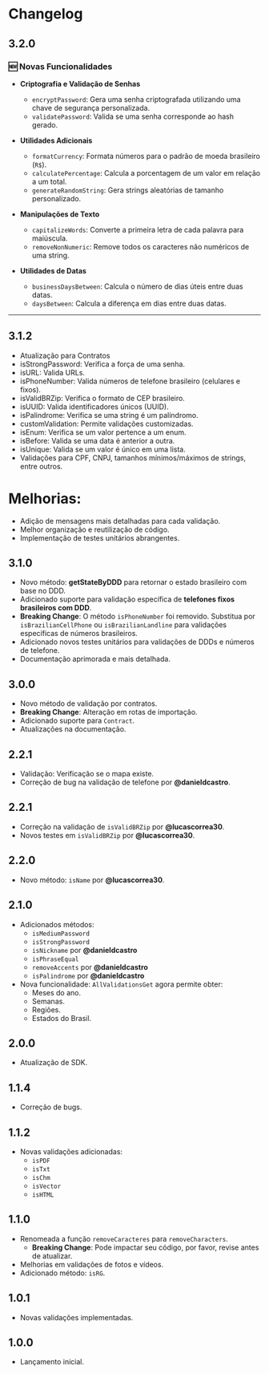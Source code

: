 # Changelog

## 3.2.0
### 🆕 Novas Funcionalidades
* **Criptografia e Validação de Senhas**
  - `encryptPassword`: Gera uma senha criptografada utilizando uma chave de segurança personalizada.
  - `validatePassword`: Valida se uma senha corresponde ao hash gerado.

* **Utilidades Adicionais**
  - `formatCurrency`: Formata números para o padrão de moeda brasileiro (`R$`).
  - `calculatePercentage`: Calcula a porcentagem de um valor em relação a um total.
  - `generateRandomString`: Gera strings aleatórias de tamanho personalizado.

* **Manipulações de Texto**
  - `capitalizeWords`: Converte a primeira letra de cada palavra para maiúscula.
  - `removeNonNumeric`: Remove todos os caracteres não numéricos de uma string.

* **Utilidades de Datas**
  - `businessDaysBetween`: Calcula o número de dias úteis entre duas datas.
  - `daysBetween`: Calcula a diferença em dias entre duas datas.

---
## 3.1.2
* Atualização para Contratos 
* isStrongPassword: Verifica a força de uma senha.
* isURL: Valida URLs.
* isPhoneNumber: Valida números de telefone brasileiro (celulares e fixos).
* isValidBRZip: Verifica o formato de CEP brasileiro.
* isUUID: Valida identificadores únicos (UUID).
* isPalindrome: Verifica se uma string é um palíndromo.
* customValidation: Permite validações customizadas.
* isEnum: Verifica se um valor pertence a um enum.
* isBefore: Valida se uma data é anterior a outra.
* isUnique: Valida se um valor é único em uma lista.
* Validações para CPF, CNPJ, tamanhos mínimos/máximos de strings, entre outros.
# Melhorias:

* Adição de mensagens mais detalhadas para cada validação.
* Melhor organização e reutilização de código.
* Implementação de testes unitários abrangentes.

## 3.1.0
* Novo método: **getStateByDDD** para retornar o estado brasileiro com base no DDD.
* Adicionado suporte para validação específica de **telefones fixos brasileiros com DDD**.
* **Breaking Change**: O método `isPhoneNumber` foi removido. Substitua por `isBrazilianCellPhone` ou `isBrazilianLandline` para validações específicas de números brasileiros.
* Adicionado novos testes unitários para validações de DDDs e números de telefone.
* Documentação aprimorada e mais detalhada.

## 3.0.0
* Novo método de validação por contratos.
* **Breaking Change**: Alteração em rotas de importação.
* Adicionado suporte para `Contract`.
* Atualizações na documentação.

## 2.2.1
* Validação: Verificação se o mapa existe.
* Correção de bug na validação de telefone por **@danieldcastro**.

## 2.2.1
* Correção na validação de `isValidBRZip` por **@lucascorrea30**.
* Novos testes em `isValidBRZip` por **@lucascorrea30**.

## 2.2.0
* Novo método: `isName` por **@lucascorrea30**.

## 2.1.0
* Adicionados métodos:
  * `isMediumPassword`
  * `isStrongPassword`
  * `isNickname` por **@danieldcastro**
  * `isPhraseEqual`
  * `removeAccents` por **@danieldcastro**
  * `isPalindrome` por **@danieldcastro**
* Nova funcionalidade: `AllValidationsGet` agora permite obter:
  * Meses do ano.
  * Semanas.
  * Regiões.
  * Estados do Brasil.

## 2.0.0
* Atualização de SDK.

## 1.1.4
* Correção de bugs.

## 1.1.2
* Novas validações adicionadas:
  * `isPDF`
  * `isTxt`
  * `isChm`
  * `isVector`
  * `isHTML`

## 1.1.0
* Renomeada a função `removeCaracteres` para `removeCharacters`.
  * **Breaking Change**: Pode impactar seu código, por favor, revise antes de atualizar.
* Melhorias em validações de fotos e vídeos.
* Adicionado método: `isRG`.

## 1.0.1
* Novas validações implementadas.

## 1.0.0
* Lançamento inicial.
